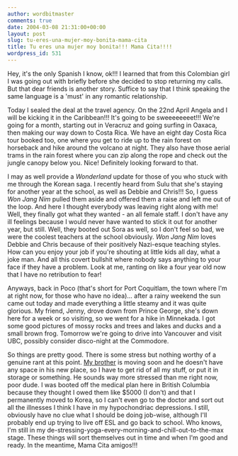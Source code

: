 ```yaml
---
author: wordbitmaster
comments: true
date: 2004-03-08 21:31:00+00:00
layout: post
slug: tu-eres-una-mujer-moy-bonita-mama-cita
title: Tu eres una mujer moy bonita!!! Mama Cita!!!!
wordpress_id: 531
---
```


Hey, it's the only Spanish I know, ok!!! I learned that from this Colombian girl I was going out with briefly before she decided to stop returning my calls. But that dear friends is another story. Suffice to say that I think speaking the same language is a 'must' in any romantic relationship. 

Today I sealed the deal at the travel agency. On the 22nd April Angela and I will be kicking it in the Caribbean!!! It's going to be sweeeeeeeet!!! We're going for a month, starting out in Veracruz and going surfing in Oaxaca, then making our way down to Costa Rica. We have an eight day Costa Rica tour booked too, one where you get to ride up to the rain forest on horseback and hike around the volcano at night. They also have those aerial trams in the rain forest where you can zip along the rope and check out the jungle canopy below you. Nice! Definitely looking forward to that.    

I may as well provide a _Wonderland_ update for those of you who stuck with me through the Korean saga. I recently heard from Sulu that she's staying for another year at the school, as well as Debbie and Chris!!! So, I guess _Won Jang Nim_ pulled them aside and offered them a raise and left me out of the loop. And here I thought everybody was leaving right along with me! Well, they finally got what they wanted - an all female staff. I don't have any ill feelings because I would never have wanted to stick it out for another year, but still. Well, they booted out Sora as well, so I don't feel so bad, we were the coolest teachers at the school obviously. _Won Jang Nim_ loves Debbie and Chris because of their positively Nazi-esque teaching styles. How can you enjoy your job if you're shouting at little kids all day, what a joke man. And all this covert bullshit where nobody says anything to your face if they have a problem. Look at me, ranting on like a four year old now that I have no retribution to fear!

Anyways, back in Poco (that's short for Port Coquitlam, the town where I'm at right now, for those who have no idea)... after a rainy weekend the sun came out today and made everything a little steamy and it was quite glorious. My friend, Jenny, drove down from Prince George, she's down here for a week or so visiting, so we went for a hike in Minnekada. I got some good pictures of mossy rocks and trees and lakes and ducks and a small brown frog. Tomorrow we're going to drive into Vancouver and visit UBC, possibly consider disco-night at the Commodore.

So things are pretty good. There is some stress but nothing worthy of a genuine rant at this point. [My brother](http://www.livejournal.com/users/julz_79/) is moving soon and he doesn't have any space in his new place, so I have to get rid of all my stuff, or put it in storage or something. He sounds way more stressed than me right now, poor dude. I was booted off the medical plan here in British Columbia because they thought I owed them like $5000 (I don't) and that I permanently moved to Korea, so I can't even go to the doctor and sort out all the illnesses I think I have in my hypochondriac depressions. I still, obviously have no clue what I should be doing job-wise, although I'll probably end up trying to live off ESL and go back to school. Who knows, I'm still in my de-stressing-yoga-every-morning-and-chill-out-to-the-max stage. These things will sort themselves out in time and when I'm good and ready. In the meantime, Mama Cita amigos!!!
